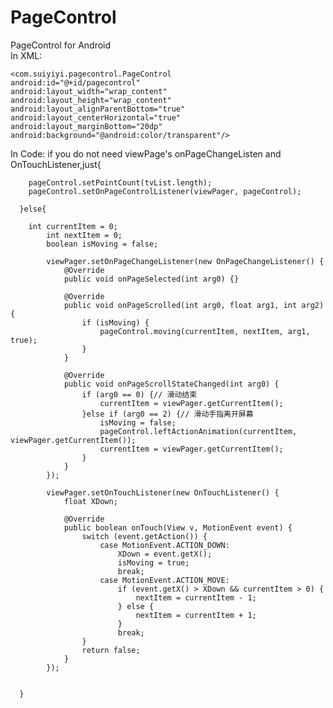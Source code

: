 # PageControl  
PageControl for Android  
In XML:  

	<com.suiyiyi.pagecontrol.PageControl  
	android:id="@+id/pagecontrol"  
	android:layout_width="wrap_content"  
	android:layout_height="wrap_content"  
	android:layout_alignParentBottom="true"  
	android:layout_centerHorizontal="true"  
	android:layout_marginBottom="20dp"  
	android:background="@android:color/transparent"/>
        
In Code:
      if you do not need viewPage's onPageChangeListen and OnTouchListener,just{
      
		pageControl.setPointCount(tvList.length);
		pageControl.setOnPageControlListener(viewPager, pageControl);
		
      }else{
      
		int currentItem = 0;
	        int nextItem = 0;
	        boolean isMoving = false;
	        
		    viewPager.setOnPageChangeListener(new OnPageChangeListener() {
			    @Override
			    public void onPageSelected(int arg0) {}

			    @Override
			    public void onPageScrolled(int arg0, float arg1, int arg2) {
				    if (isMoving) {
					    pageControl.moving(currentItem, nextItem, arg1, true);
				    }
			    }

			    @Override
			    public void onPageScrollStateChanged(int arg0) {
				    if (arg0 == 0) {// 滑动结束
					    currentItem = viewPager.getCurrentItem();
				    }else if (arg0 == 2) {// 滑动手指离开屏幕
					    isMoving = false;
					    pageControl.leftActionAnimation(currentItem, viewPager.getCurrentItem());
					    currentItem = viewPager.getCurrentItem();
				    }
			    }
		    });

		    viewPager.setOnTouchListener(new OnTouchListener() {
			    float XDown;

			    @Override
			    public boolean onTouch(View v, MotionEvent event) {
				    switch (event.getAction()) {
				        case MotionEvent.ACTION_DOWN:
					        XDown = event.getX();
					        isMoving = true;
					        break;
				        case MotionEvent.ACTION_MOVE:
					        if (event.getX() > XDown && currentItem > 0) {
						        nextItem = currentItem - 1;
					        } else {
						        nextItem = currentItem + 1;
					        }
					        break;
				    }
				    return false;
			    }
		    });
      
      
      }

